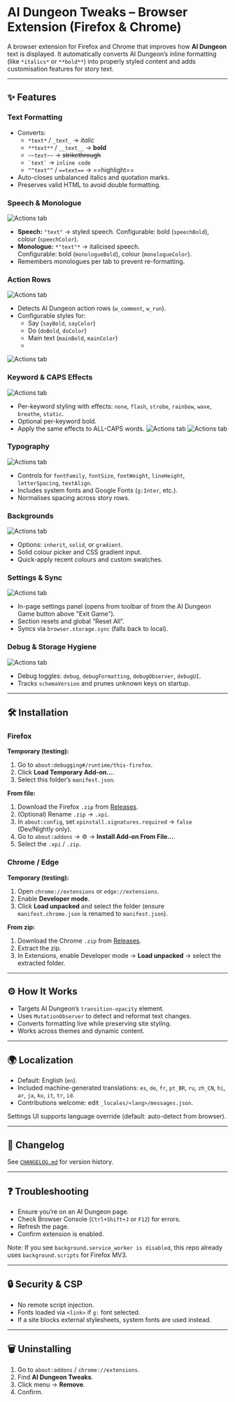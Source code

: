 # AI Dungeon Tweaks – Browser Extension (Firefox & Chrome)

A browser extension for Firefox and Chrome that improves how **AI Dungeon** text is displayed. It automatically converts AI Dungeon’s inline formatting (like `*italics*` or `**bold**`) into properly styled content and adds customisation features for story text.

---

## ✨ Features

### Text Formatting
- Converts:
  - `*text*` / `_text_` → *italic*
  - `**text**` / `__text__` → **bold**
  - `~~text~~` → ~~strikethrough~~
  - `` `text` `` → `inline code`
  - `^^text^^` / `==text==` → ==highlight==
- Auto-closes unbalanced italics and quotation marks.
- Preserves valid HTML to avoid double formatting.

### Speech & Monologue

![Actions tab](docs/images/textformatting4.png)
- **Speech:** `"text"` → styled speech.
  Configurable: bold (`speechBold`), colour (`speechColor`).
- **Monologue:** `*"text"*` → italicised speech.  
  Configurable: bold (`monologueBold`), colour (`monologueColor`).
- Remembers monologues per tab to prevent re-formatting.

### Action Rows

![Actions tab](docs/images/actions1.png)
- Detects AI Dungeon action rows (`w_comment`, `w_run`).
- Configurable styles for:
  - Say (`sayBold`, `sayColor`)
  - Do (`doBold`, `doColor`)
  - Main text (`mainBold`, `mainColor`)
  - 
![Actions tab](docs/images/actions2.png)


### Keyword & CAPS Effects

![Actions tab](docs/images/textformatting5.png)
- Per-keyword styling with effects: `none`, `flash`, `strobe`, `rainbow`, `wave`, `breathe`, `static`.
- Optional per-keyword bold.
- Apply the same effects to ALL-CAPS words.
![Actions tab](docs/images/textformatting3.png)
![Actions tab](docs/images/textformatting2.png)

### Typography

![Actions tab](docs/images/textformattings1.png)
- Controls for `fontFamily`, `fontSize`, `fontWeight`, `lineHeight`, `letterSpacing`, `textAlign`.
- Includes system fonts and Google Fonts (`g:Inter`, etc.).
- Normalises spacing across story rows.

### Backgrounds

![Actions tab](docs/images/misc1.png)
- Options: `inherit`, `solid`, or `gradient`.
- Solid colour picker and CSS gradient input.
- Quick-apply recent colours and custom swatches.

### Settings & Sync

![Actions tab](docs/images/settings1.png)
- In-page settings panel (opens from toolbar of from the AI Dungeon Game button above "Exit Game").
- Section resets and global “Reset All”.
- Syncs via `browser.storage.sync` (falls back to local).

### Debug & Storage Hygiene

![Actions tab](docs/images/debug1.png)
- Debug toggles: `debug`, `debugFormatting`, `debugObserver`, `debugUI`.
- Tracks `schemaVersion` and prunes unknown keys on startup.

---

## 🛠 Installation

### Firefox
**Temporary (testing):**
1. Go to `about:debugging#/runtime/this-firefox`.
2. Click **Load Temporary Add-on…**.
3. Select this folder’s `manifest.json`.

**From file:**
1. Download the Firefox `.zip` from [Releases](https://github.com/UnhealthyKraken/AIDungeonTweaks/releases).
2. (Optional) Rename `.zip` → `.xpi`.
3. In `about:config`, set `xpinstall.signatures.required` → `false` (Dev/Nightly only).
4. Go to `about:addons` → ⚙ → **Install Add-on From File…**.
5. Select the `.xpi` / `.zip`.

### Chrome / Edge
**Temporary (testing):**
1. Open `chrome://extensions` or `edge://extensions`.
2. Enable **Developer mode**.
3. Click **Load unpacked** and select the folder (ensure `manifest.chrome.json` is renamed to `manifest.json`).

**From zip:**
1. Download the Chrome `.zip` from [Releases](https://github.com/UnhealthyKraken/AIDungeonTweaks/releases).
2. Extract the zip.
3. In Extensions, enable Developer mode → **Load unpacked** → select the extracted folder.

---

## ⚙️ How It Works
- Targets AI Dungeon’s `transition-opacity` element.
- Uses `MutationObserver` to detect and reformat text changes.
- Converts formatting live while preserving site styling.
- Works across themes and dynamic content.

---

## 🌍 Localization
- Default: English (`en`).
- Included machine-generated translations: `es`, `de`, `fr`, `pt_BR`, `ru`, `zh_CN`, `hi`, `ar`, `ja`, `ko`, `it`, `tr`, `id`.
- Contributions welcome: edit `_locales/<lang>/messages.json`.

Settings UI supports language override (default: auto-detect from browser).

---

## 📜 Changelog
See [`CHANGELOG.md`](CHANGELOG.md) for version history.

---

## ❓ Troubleshooting
- Ensure you’re on an AI Dungeon page.
- Check Browser Console (`Ctrl+Shift+J` or `F12`) for errors.
- Refresh the page.
- Confirm extension is enabled.

Note: If you see `background.service_worker is disabled`, this repo already uses `background.scripts` for Firefox MV3.

---

## 🔒 Security & CSP
- No remote script injection.
- Fonts loaded via `<link>` if `g:` font selected.
- If a site blocks external stylesheets, system fonts are used instead.

---

## 🗑 Uninstalling
1. Go to `about:addons` / `chrome://extensions`.
2. Find **AI Dungeon Tweaks**.
3. Click menu → **Remove**.
4. Confirm.
